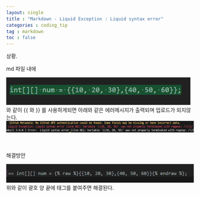 ```yaml
---
layout: single
title : "Markdown - Liquid Exception : Liquid syntax error"
categories : coding_tip
tag : markdown
toc : false
---
```


상황. 

md 파일 내에

![이미지](https://github.com/YUNCHANYEONG/YUNCHANYEONG.github.io/blob/d145a3289c3efed33e3a2211674ada5882d3e8cb/assets/images/coding_img/Liquid%20Exception1.PNG
)
<br>
와 같이 {{ 와 }} 를 사용하게되면 아래와 같은 에러메시지가 출력되며 업로드가 되지않는다.
<br>
![이미지](https://github.com/YUNCHANYEONG/YUNCHANYEONG.github.io/blob/d145a3289c3efed33e3a2211674ada5882d3e8cb/assets/images/coding_img/Liquid%20Exception2.PNG
)
<br>
<br>
<br>

해결방안

![이미지](https://github.com/YUNCHANYEONG/YUNCHANYEONG.github.io/blob/d145a3289c3efed33e3a2211674ada5882d3e8cb/assets/images/coding_img/Liquid%20Exception3.PNG
)
<br>
위와 같이 괄호 양 끝에 태그를 붙여주면 해결된다.
